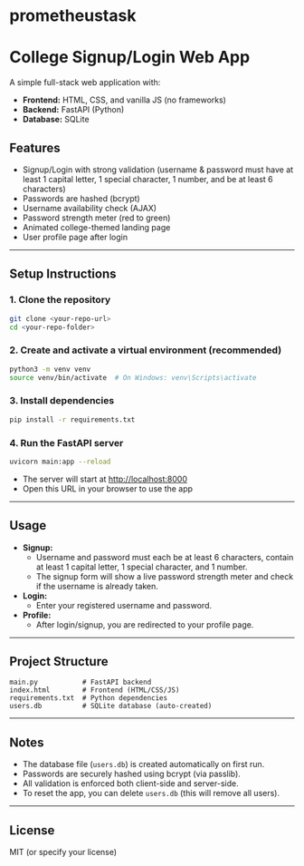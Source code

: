 # prometheustask
# College Signup/Login Web App

A simple full-stack web application with:
- **Frontend:** HTML, CSS, and vanilla JS (no frameworks)
- **Backend:** FastAPI (Python)
- **Database:** SQLite

## Features
- Signup/Login with strong validation (username & password must have at least 1 capital letter, 1 special character, 1 number, and be at least 6 characters)
- Passwords are hashed (bcrypt)
- Username availability check (AJAX)
- Password strength meter (red to green)
- Animated college-themed landing page
- User profile page after login

---

## Setup Instructions

### 1. Clone the repository
```bash
git clone <your-repo-url>
cd <your-repo-folder>
```

### 2. Create and activate a virtual environment (recommended)
```bash
python3 -m venv venv
source venv/bin/activate  # On Windows: venv\Scripts\activate
```

### 3. Install dependencies
```bash
pip install -r requirements.txt
```

### 4. Run the FastAPI server
```bash
uvicorn main:app --reload
```

- The server will start at [http://localhost:8000](http://localhost:8000)
- Open this URL in your browser to use the app

---

## Usage
- **Signup:**
  - Username and password must each be at least 6 characters, contain at least 1 capital letter, 1 special character, and 1 number.
  - The signup form will show a live password strength meter and check if the username is already taken.
- **Login:**
  - Enter your registered username and password.
- **Profile:**
  - After login/signup, you are redirected to your profile page.

---

## Project Structure
```
main.py           # FastAPI backend
index.html        # Frontend (HTML/CSS/JS)
requirements.txt  # Python dependencies
users.db          # SQLite database (auto-created)
```

---

## Notes
- The database file (`users.db`) is created automatically on first run.
- Passwords are securely hashed using bcrypt (via passlib).
- All validation is enforced both client-side and server-side.
- To reset the app, you can delete `users.db` (this will remove all users).

---

## License
MIT (or specify your license) 
